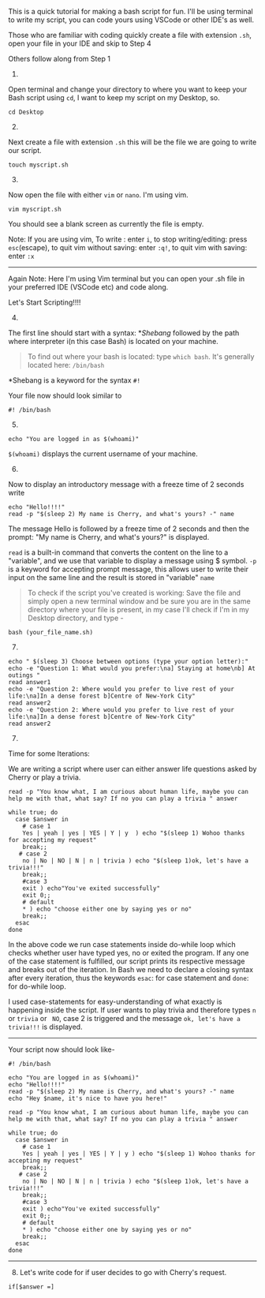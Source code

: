This is a quick tutorial for making a bash script for fun.
I'll be using terminal to write my script, you can code yours using VSCode or other IDE's as well.

Those who are familiar with coding quickly create a file with extension `.sh`, open your file in your IDE and skip to Step 4

Others follow along from Step 1

1. 
Open terminal and change your directory to where you want to keep your Bash script using `cd`, I want to keep my script on my Desktop, so.

```
cd Desktop
```

2.
Next create a file with extension `.sh` this will be the file we are going to write our script.

```
touch myscript.sh
```

3.
Now open the file with either `vim` or `nano`. I'm using vim. 
```
vim myscript.sh
```
You should see a blank screen as currently the file is empty.

Note: If you are using vim, To write : enter `i`, to stop writing/editing: press `esc`(escape), to quit  vim without saving: enter `:q!`, to quit vim with saving: enter `:x`

----

Again Note: Here I'm using Vim terminal but you can open your .sh file in your preferred IDE (VSCode etc) and code along.

Let's Start Scripting!!!!

4. 
The first line should start with a syntax: **Shebang*  followed by the path where interpreter i(n this case Bash) is located on your machine.

> To find out where your bash is located: type `which bash`. It's generally located here: `/bin/bash`

*Shebang is a keyword for the syntax `#!`

Your file now should look similar to

```
#! /bin/bash
``` 

5.
```
echo "You are logged in as $(whoami)"
``` 
`$(whoami)` displays the current username of your machine.

6.
Now to display an introductory message with a freeze time of 2 seconds write

```
echo "Hello!!!!"
read -p "$(sleep 2) My name is Cherry, and what's yours? -" name
``` 
The message Hello is followed by a freeze time of 2 seconds and then the prompt: "My name is Cherry, and what's yours?" is displayed.

`read` is a built-in command that converts the content on the line to a "variable", and we use that variable to display a message using $ symbol.
`-p` is a keyword for accepting prompt message, this allows user to write their input on the same line and the result is stored in "variable" `name`

> To check if the script you've created is working: Save the file and simply open a new terminal window and be sure you are in the same directory where your file is present, in my case I'll check if I'm in my Desktop directory, and type -
```
bash (your_file_name.sh)
``` 

7. 

```
echo " $(sleep 3) Choose between options (type your option letter):"
echo -e "Question 1: What would you prefer:\na] Staying at home\nb] At outings "
read answer1
echo -e "Question 2: Where would you prefer to live rest of your life:\na]In a dense forest b]Centre of New-York City" 
read answer2
echo -e "Question 2: Where would you prefer to live rest of your life:\na]In a dense forest b]Centre of New-York City" 
read answer2
``` 

7. 
Time for some Iterations:

We are writing a script where user can either answer life questions asked by Cherry or play a trivia.
```
read -p "You know what, I am curious about human life, maybe you can help me with that, what say? If no you can play a trivia " answer

while true; do
  case $answer in
    # case 1 
    Yes | yeah | yes | YES | Y | y  ) echo "$(sleep 1) Wohoo thanks for accepting my request"
    break;;
   # case 2
    no | No | NO | N | n | trivia ) echo "$(sleep 1)ok, let's have a trivia!!!"
    break;;
    #case 3
    exit ) echo"You've exited successfully"
    exit 0;;
    # default
    * ) echo "choose either one by saying yes or no"
    break;;
  esac
done
``` 
In the above code we run case statements  inside do-while loop which checks whether user have typed yes, no or exited the program. 
If any one of the case statement is fulfilled, our script prints its respective message and breaks out of the iteration.
In Bash we need to declare a closing syntax after every iteration, thus the keywords `esac`: for case statement and `done`: for do-while loop.

I used case-statements for easy-understanding of what exactly is happening inside the script. If user wants to play trivia and therefore types `n` or `trivia` or ` NO`, case 2 is triggered and the message `ok, let's have a trivia!!!` is displayed.

-----
Your script now should look like-

```
#! /bin/bash

echo "You are logged in as $(whoami)"
echo "Hello!!!!"
read -p "$(sleep 2) My name is Cherry, and what's yours? -" name
echo "Hey $name, it's nice to have you here!"

read -p "You know what, I am curious about human life, maybe you can help me with that, what say? If no you can play a trivia " answer

while true; do
  case $answer in
    # case 1 
    Yes | yeah | yes | YES | Y | y ) echo "$(sleep 1) Wohoo thanks for accepting my request"
    break;;
   # case 2
    no | No | NO | N | n | trivia ) echo "$(sleep 1)ok, let's have a trivia!!!"
    break;;
    #case 3
    exit ) echo"You've exited successfully"
    exit 0;;
    # default
    * ) echo "choose either one by saying yes or no"
    break;;
  esac
done
``` 
-----

8. Let's write code for if user decides to go with Cherry's request.


```
if[$answer =]
``` 
